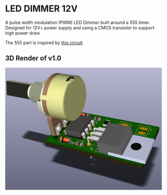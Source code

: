 # LED DIMMER 12V

A pulse width modulation (PWM) LED Dimmer built around a 555 timer. 
Designed for 12V+ power supply and using a CMOS transistor to support high power draw.

The 555 part is inspired by [this circuit](http://www.pcbheaven.com/circuitpages/LED_PWM_Dimmer/).

## 3D Render of v1.0

![3D Render of v1.0](LED_Dimmer_12V_3D_Render.png)
